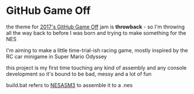# GitHub Game Off

the theme for [2017's GitHub Game Off](https://itch.io/jam/game-off-2017) jam is **throwback** - so I'm throwing all the way back to before I was born and trying to make something for the NES

I'm aiming to make a little time-trial-ish racing game, mostly inspired by the RC car minigame in Super Mario Odyssey

this project is my first time touching any kind of assembly and any console development so it's bound to be bad, messy and a lot of fun

build.bat refers to [NESASM3](http://www.nespowerpak.com/nesasm/NESASM3.zip) to assemble it to a .nes
